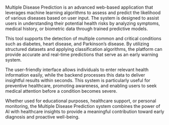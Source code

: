 Multiple Disease Prediction is an advanced web-based application that leverages machine learning algorithms to assess and predict the likelihood of various diseases based on user input. The system is designed to assist users in understanding their potential health risks by analyzing symptoms, medical history, or biometric data through trained predictive models.

This tool supports the detection of multiple common and critical conditions such as diabetes, heart disease, and Parkinson’s disease. By utilizing structured datasets and applying classification algorithms, the platform can provide accurate and real-time predictions that serve as an early warning system.

The user-friendly interface allows individuals to enter relevant health information easily, while the backend processes this data to deliver insightful results within seconds. This system is particularly useful for preventive healthcare, promoting awareness, and enabling users to seek medical attention before a condition becomes severe.

Whether used for educational purposes, healthcare support, or personal monitoring, the Multiple Disease Prediction system combines the power of AI with healthcare insights to provide a meaningful contribution toward early diagnosis and proactive well-being.

